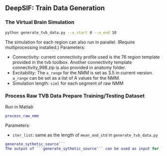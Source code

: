 ## DeepSIF: Train Data Generation

### The Virtual Brain Simulation
```bash
python generate_tvb_data.py --a_start 0 --a_end 10
```
The simulation for each region can also run in parallel. (Require multiprocessing installed.)
Parameters:
* Connectivity: current connectivity profile used is the 76 region template provided in the tvb toolbox. Another connectivity template connectivity_998.zip is also provided in anatomy folder. 
* Excitability: The ```a_range``` for the NMM is set as 3.5 in current version. ```a_range``` can be set as a list of A values for the NMM.
* Simulation length: ```siml``` for each segment of raw NMM

### Process Raw TVB Data Prepare Training/Testing Dataset 
Run in Matlab
```matlab
process_raw_nmm
```
Parameters:
* ```iter_list```: same as the length of ```mean_and_std``` in ```generate_tvb_data.py```

```matlab
generate_sythetic_source```
The output of ```generate_sythetic_source``` can be used as input for ```loaders.SpikeEEGBuild``` or ```loaders.SpikeEEGBuildEval```, which describe now to load the nmm spikes, how to scale the background noise, etc.
